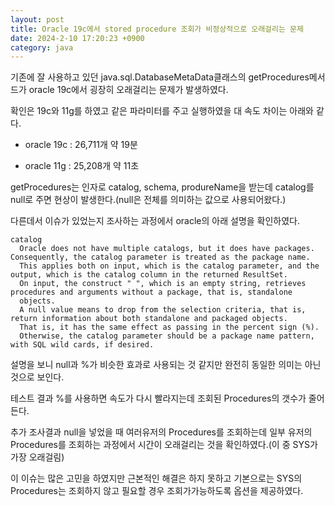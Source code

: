 ```yaml
---
layout: post
title: Oracle 19c에서 stored procedure 조회가 비정상적으로 오래걸리는 문제
date: 2024-2-10 17:20:23 +0900
category: java
---
```


기존에 잘 사용하고 있던 java.sql.DatabaseMetaData클래스의 getProcedures메서드가 oracle 19c에서 굉장히 오래걸리는 문제가 발생하였다.

확인은 19c와 11g를 하였고 같은 파라미터를 주고 실행하였을 대 속도 차이는 아래와 같다.

- oracle 19c : 26,711개 약 19분

- oracle 11g : 25,208개 약 11초


getProcedures는 인자로 catalog, schema, produreName을 받는데 catalog를 null로 주면 현상이 발생한다.(null은 전체를 의미하는 값으로 사용되어왔다.)

다른데서 이슈가 있었는지 조사하는 과정에서 oracle의 아래 설명을 확인하였다.

```
catalog
  Oracle does not have multiple catalogs, but it does have packages. Consequently, the catalog parameter is treated as the package name.
  This applies both on input, which is the catalog parameter, and the output, which is the catalog column in the returned ResultSet.
  On input, the construct " ", which is an empty string, retrieves procedures and arguments without a package, that is, standalone
  objects.
  A null value means to drop from the selection criteria, that is, return information about both standalone and packaged objects.
  That is, it has the same effect as passing in the percent sign (%).
  Otherwise, the catalog parameter should be a package name pattern, with SQL wild cards, if desired.
  ```

설명을 보니 null과 %가 비슷한 효과로 사용되는 것 같지만 완전히 동일한 의미는 아닌 것으로 보인다.

테스트 결과 %를 사용하면 속도가 다시 빨라지는데 조회된 Procedures의 갯수가 줄어든다.

추가 조사결과 null을 넣었을 때 여러유저의 Procedures를 조회하는데 일부 유저의 Procedures를 조회하는 과정에서 시간이 오래걸리는 것을 확인하였다.(이 중 SYS가 가장 오래걸림)

이 이슈는 많은 고민을 하였지만 근본적인 해결은 하지 못하고 기본으로는 SYS의 Procedures는 조회하지 않고 필요할 경우 조회가가능하도록 옵션을 제공하였다.